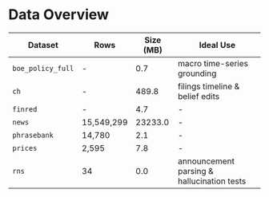 # Data Overview

| Dataset | Rows | Size (MB) | Ideal Use |
|---|---|---|---|
| `boe_policy_full` | - | 0.7 | macro time-series grounding |
| `ch` | - | 489.8 | filings timeline & belief edits |
| `finred` | - | 4.7 | - |
| `news` | 15,549,299 | 23233.0 | - |
| `phrasebank` | 14,780 | 2.1 | - |
| `prices` | 2,595 | 7.8 | - |
| `rns` | 34 | 0.0 | announcement parsing & hallucination tests |